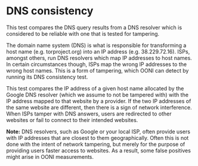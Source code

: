 # DNS consistency

This test compares the DNS query results from a DNS resolver which is considered
to be reliable with one that is tested for tampering.

The domain name system (DNS) is what is responsible for transforming a host name
(e.g. torproject.org) into an IP address (e.g. 38.229.72.16). ISPs, amongst
others, run DNS resolvers which map IP addresses to host names. In certain
circumstances though, ISPs map the wrong IP addresses to the wrong host names.
This is a form of tampering, which OONI can detect by running its DNS
consistency test.

This test compares the IP address of a given host name allocated by the Google
DNS resolver (which we assume to not be tampered with) with the IP address
mapped to that website by a provider. If the two IP addresses of the same
website are different, then there is a sign of network interference. When ISPs
tamper with DNS answers, users are redirected to other websites or fail to
connect to their intended websites.

**Note:** DNS resolvers, such as Google or your local ISP, often provide users
with IP addresses that are closest to them geographically. Often this is not
done with the intent of network tampering, but merely for the purpose of
providing users faster access to websites. As a result, some false positives
might arise in OONI measurements.
